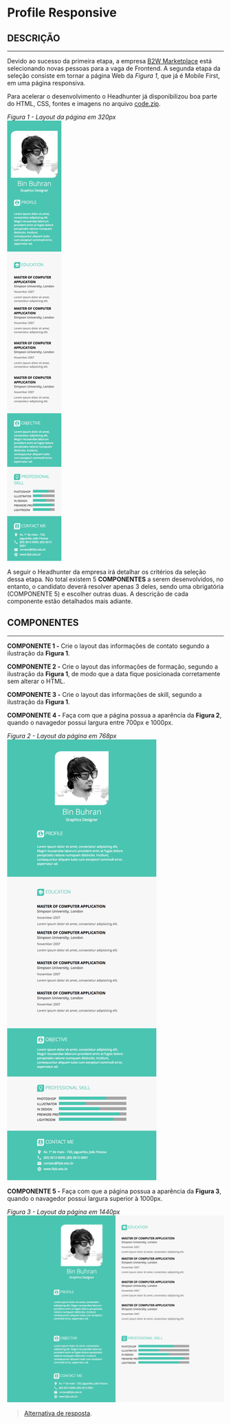 # Profile Responsive

## DESCRIÇÃO
---

Devido ao sucesso da primeira etapa, a empresa [B2W Marketplace](https://github.com/b2w-marketplace/code-challenge) está selecionando novas pessoas para a vaga de Frontend. A segunda etapa da seleção consiste em tornar a página Web da *Figura 1*, que já é Mobile First, em uma página responsiva.

Para acelerar o desenvolvimento o Headhunter já disponibilizou boa parte do HTML, CSS, fontes e imagens no arquivo [code.zip](code.zip).

*Figura 1 - Layout da página em 320px* <br>
![Layout da página](assets/screenshot-320px.png)

A seguir o Headhunter da empresa irá detalhar os critérios da seleção dessa etapa. No total existem 5 **COMPONENTES** a serem desenvolvidos, no entanto, o candidato deverá resolver apenas 3 deles, sendo uma obrigatória (COMPONENTE 5) e escolher outras duas. A descrição de cada componente estão detalhados mais adiante.

## COMPONENTES
---

**COMPONENTE 1 -** Crie o layout das informações de contato segundo a ilustração da **Figura 1**.

**COMPONENTE 2 -** Crie o layout das informações de formação, segundo a ilustração da **Figura 1**, de modo que a data fique posicionada corretamente sem alterar o HTML.

**COMPONENTE 3 -** Crie o layout das informações de skill, segundo a ilustração da **Figura 1**.

**COMPONENTE 4 -** Faça com que a página possua a aparência da **Figura 2**, quando o navagedor possui largura entre 700px e 1000px.

*Figura 2 - Layout da página em 768px* <br>
![Layout da página](assets/screenshot-768px.png)

**COMPONENTE 5 -** Faça com que a página possua a aparência da **Figura 3**, quando o navagedor possui largura superior à 1000px.

*Figura 3 - Layout da página em 1440px* <br>
![Layout da página](assets/screenshot-1440px.png)

> [Alternativa de resposta](code-response/).